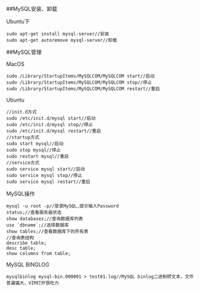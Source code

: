 ##MySQL安装、卸载

Ubuntu下
	
	sudo apt-get install mysql-server//安装
	sudo apt-get autoremove mysql-server//卸载

##MySQL管理
	
MacOS
	
	sudo /Library/StartupItems/MySQLCOM/MySQLCOM start//启动
	sudo /Library/StartupItems/MySQLCOM/MySQLCOM stop//停止
	sudo /Library/StartupItems/MySQLCOM/MySQLCOM restart//重启

Ubuntu
	
	//init.d方式
	sudo /etc/init.d/mysql start//启动
	sudo /etc/init.d/mysql stop//停止
	sudo /etc/init.d/mysql restart//重启
	//startup方式
	sudo start mysql//启动
	sudo stop mysql//停止
	sudo restart mysql//重启
	//service方式
	sudo service mysql start//启动
	sudo service mysql stop//停止
	sudo service mysql restart//重启

MySQL操作
	                                                                                                           
	mysql -u root -p//登录MySQL,提示输入Password
	status;//查看服务器状态
	show databases;//查询数据库列表
	use `dbname`;//选择数据库
	show tables;//查看数据库下的所有表
	//查询表结构
	describe table;
	desc table;
	show columns from table;
	
MySQL BINGLOG
    
    mysqlbinlog mysql-bin.000001 > test01.log//MySQL binlog二进制转文本，文件普遍偏大，VIM打开很吃力
    
    
